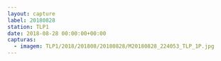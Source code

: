 ```yaml
---
layout: capture
label: 20180828
station: TLP1
date: 2018-08-28 00:00:00+00:00
capturas:
  - imagem: TLP1/2018/201808/20180828/M20180828_224053_TLP_1P.jpg
---
```

